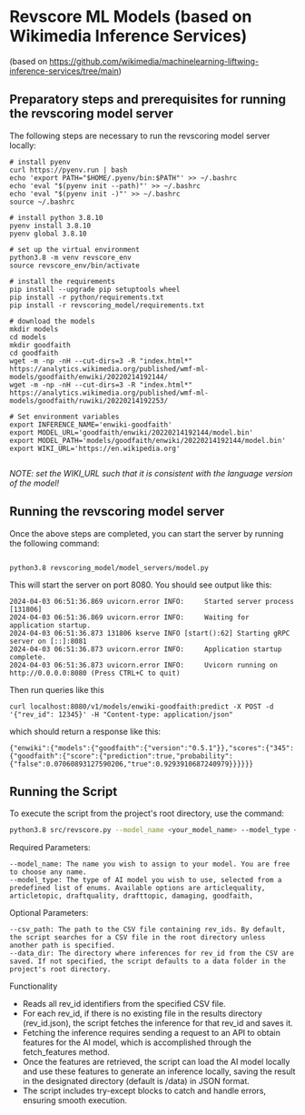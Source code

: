 # Revscore ML Models (based on Wikimedia Inference Services)

(based on https://github.com/wikimedia/machinelearning-liftwing-inference-services/tree/main)

## Preparatory steps and prerequisites for running the revscoring model server

The following steps are necessary to run the revscoring model server locally:

```
# install pyenv
curl https://pyenv.run | bash
echo 'export PATH="$HOME/.pyenv/bin:$PATH"' >> ~/.bashrc
echo 'eval "$(pyenv init --path)"' >> ~/.bashrc
echo 'eval "$(pyenv init -)"' >> ~/.bashrc
source ~/.bashrc

# install python 3.8.10
pyenv install 3.8.10
pyenv global 3.8.10

# set up the virtual environment
python3.8 -m venv revscore_env
source revscore_env/bin/activate

# install the requirements
pip install --upgrade pip setuptools wheel
pip install -r python/requirements.txt
pip install -r revscoring_model/requirements.txt

# download the models
mkdir models
cd models
mkdir goodfaith
cd goodfaith
wget -m -np -nH --cut-dirs=3 -R "index.html*" https://analytics.wikimedia.org/published/wmf-ml-models/goodfaith/enwiki/20220214192144/
wget -m -np -nH --cut-dirs=3 -R "index.html*" https://analytics.wikimedia.org/published/wmf-ml-models/goodfaith/ruwiki/20220214192253/

# Set environment variables
export INFERENCE_NAME='enwiki-goodfaith'
export MODEL_URL='goodfaith/enwiki/20220214192144/model.bin'
export MODEL_PATH='models/goodfaith/enwiki/20220214192144/model.bin'
export WIKI_URL='https://en.wikipedia.org'


```
*NOTE: set the WIKI_URL such that it is consistent with the language version of the model!*


## Running the revscoring model server

Once the above steps are completed, you can start the server by running the following command:

```

python3.8 revscoring_model/model_servers/model.py
```

This will start the server on port 8080. You should see output like this:

```
2024-04-03 06:51:36.869 uvicorn.error INFO:     Started server process [131806]
2024-04-03 06:51:36.869 uvicorn.error INFO:     Waiting for application startup.
2024-04-03 06:51:36.873 131806 kserve INFO [start():62] Starting gRPC server on [::]:8081
2024-04-03 06:51:36.873 uvicorn.error INFO:     Application startup complete.
2024-04-03 06:51:36.873 uvicorn.error INFO:     Uvicorn running on http://0.0.0.0:8080 (Press CTRL+C to quit)
```

Then run queries like this

```
curl localhost:8080/v1/models/enwiki-goodfaith:predict -X POST -d '{"rev_id": 12345}' -H "Content-type: application/json"

```

which should return a response like this:

```
{"enwiki":{"models":{"goodfaith":{"version":"0.5.1"}},"scores":{"345":{"goodfaith":{"score":{"prediction":true,"probability":{"false":0.07060893127590206,"true":0.9293910687240979}}}}}}
```


## Running the Script

To execute the script from the project's root directory, use the command:

```bash
python3.8 src/revscore.py --model_name <your_model_name> --model_type <model_type>
```

Required Parameters:

```
--model_name: The name you wish to assign to your model. You are free to choose any name.
--model_type: The type of AI model you wish to use, selected from a predefined list of enums. Available options are articlequality, articletopic, draftquality, drafttopic, damaging, goodfaith,
```

Optional Parameters:

```
--csv_path: The path to the CSV file containing rev_ids. By default, the script searches for a CSV file in the root directory unless another path is specified.
--data_dir: The directory where inferences for rev_id from the CSV are saved. If not specified, the script defaults to a data folder in the project's root directory.
```

Functionality

 - Reads all rev_id identifiers from the specified CSV file.
 - For each rev_id, if there is no existing file in the results directory (rev_id.json), the script fetches the inference for that rev_id and saves it.
 - Fetching the inference requires sending a request to an API to obtain features for the AI model, which is accomplished through the fetch_features method.
 - Once the features are retrieved, the script can load the AI model locally and use these features to generate an inference locally, saving the result in the designated directory (default is /data) in JSON format.
 - The script includes try-except blocks to catch and handle errors, ensuring smooth execution.


